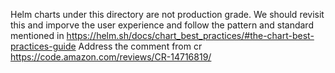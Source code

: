Helm charts under this directory are not production grade. 
We should revisit this and imporve the user experience and follow the
pattern and standard mentioned in https://helm.sh/docs/chart_best_practices/#the-chart-best-practices-guide
Address the comment from cr https://code.amazon.com/reviews/CR-14716819/

